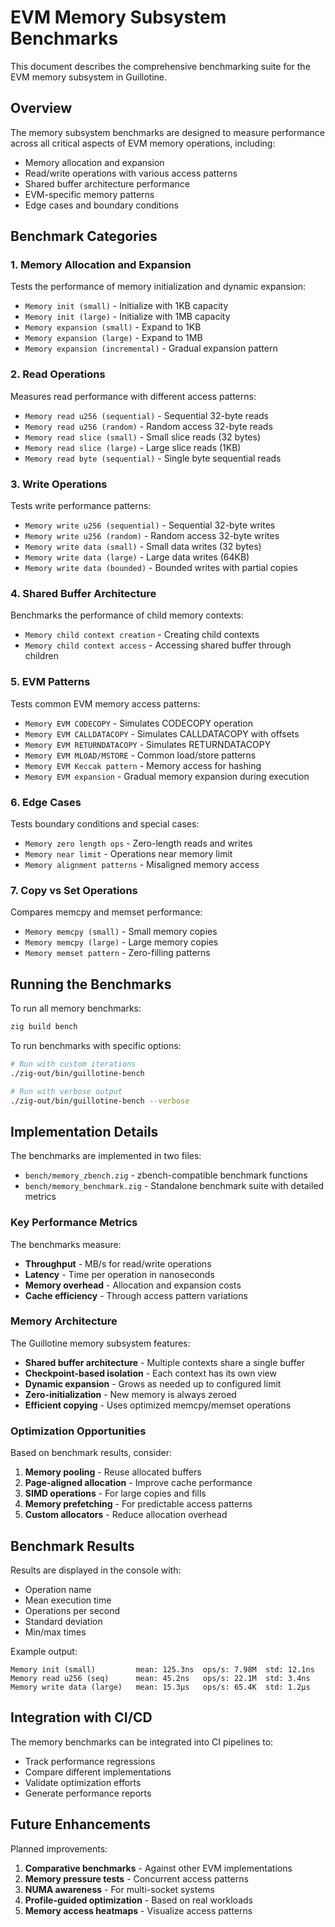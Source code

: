 # EVM Memory Subsystem Benchmarks

This document describes the comprehensive benchmarking suite for the EVM memory subsystem in Guillotine.

## Overview

The memory subsystem benchmarks are designed to measure performance across all critical aspects of EVM memory operations, including:
- Memory allocation and expansion
- Read/write operations with various access patterns
- Shared buffer architecture performance
- EVM-specific memory patterns
- Edge cases and boundary conditions

## Benchmark Categories

### 1. Memory Allocation and Expansion
Tests the performance of memory initialization and dynamic expansion:
- `Memory init (small)` - Initialize with 1KB capacity
- `Memory init (large)` - Initialize with 1MB capacity
- `Memory expansion (small)` - Expand to 1KB
- `Memory expansion (large)` - Expand to 1MB
- `Memory expansion (incremental)` - Gradual expansion pattern

### 2. Read Operations
Measures read performance with different access patterns:
- `Memory read u256 (sequential)` - Sequential 32-byte reads
- `Memory read u256 (random)` - Random access 32-byte reads
- `Memory read slice (small)` - Small slice reads (32 bytes)
- `Memory read slice (large)` - Large slice reads (1KB)
- `Memory read byte (sequential)` - Single byte sequential reads

### 3. Write Operations
Tests write performance patterns:
- `Memory write u256 (sequential)` - Sequential 32-byte writes
- `Memory write u256 (random)` - Random access 32-byte writes
- `Memory write data (small)` - Small data writes (32 bytes)
- `Memory write data (large)` - Large data writes (64KB)
- `Memory write data (bounded)` - Bounded writes with partial copies

### 4. Shared Buffer Architecture
Benchmarks the performance of child memory contexts:
- `Memory child context creation` - Creating child contexts
- `Memory child context access` - Accessing shared buffer through children

### 5. EVM Patterns
Tests common EVM memory access patterns:
- `Memory EVM CODECOPY` - Simulates CODECOPY operation
- `Memory EVM CALLDATACOPY` - Simulates CALLDATACOPY with offsets
- `Memory EVM RETURNDATACOPY` - Simulates RETURNDATACOPY
- `Memory EVM MLOAD/MSTORE` - Common load/store patterns
- `Memory EVM Keccak pattern` - Memory access for hashing
- `Memory EVM expansion` - Gradual memory expansion during execution

### 6. Edge Cases
Tests boundary conditions and special cases:
- `Memory zero length ops` - Zero-length reads and writes
- `Memory near limit` - Operations near memory limit
- `Memory alignment patterns` - Misaligned memory access

### 7. Copy vs Set Operations
Compares memcpy and memset performance:
- `Memory memcpy (small)` - Small memory copies
- `Memory memcpy (large)` - Large memory copies
- `Memory memset pattern` - Zero-filling patterns

## Running the Benchmarks

To run all memory benchmarks:
```bash
zig build bench
```

To run benchmarks with specific options:
```bash
# Run with custom iterations
./zig-out/bin/guillotine-bench

# Run with verbose output
./zig-out/bin/guillotine-bench --verbose
```

## Implementation Details

The benchmarks are implemented in two files:
- `bench/memory_zbench.zig` - zbench-compatible benchmark functions
- `bench/memory_benchmark.zig` - Standalone benchmark suite with detailed metrics

### Key Performance Metrics

The benchmarks measure:
- **Throughput** - MB/s for read/write operations
- **Latency** - Time per operation in nanoseconds
- **Memory overhead** - Allocation and expansion costs
- **Cache efficiency** - Through access pattern variations

### Memory Architecture

The Guillotine memory subsystem features:
- **Shared buffer architecture** - Multiple contexts share a single buffer
- **Checkpoint-based isolation** - Each context has its own view
- **Dynamic expansion** - Grows as needed up to configured limit
- **Zero-initialization** - New memory is always zeroed
- **Efficient copying** - Uses optimized memcpy/memset operations

### Optimization Opportunities

Based on benchmark results, consider:
1. **Memory pooling** - Reuse allocated buffers
2. **Page-aligned allocation** - Improve cache performance
3. **SIMD operations** - For large copies and fills
4. **Memory prefetching** - For predictable access patterns
5. **Custom allocators** - Reduce allocation overhead

## Benchmark Results

Results are displayed in the console with:
- Operation name
- Mean execution time
- Operations per second
- Standard deviation
- Min/max times

Example output:
```
Memory init (small)         mean: 125.3ns  ops/s: 7.98M  std: 12.1ns
Memory read u256 (seq)      mean: 45.2ns   ops/s: 22.1M  std: 3.4ns
Memory write data (large)   mean: 15.3µs   ops/s: 65.4K  std: 1.2µs
```

## Integration with CI/CD

The memory benchmarks can be integrated into CI pipelines to:
- Track performance regressions
- Compare different implementations
- Validate optimization efforts
- Generate performance reports

## Future Enhancements

Planned improvements:
1. **Comparative benchmarks** - Against other EVM implementations
2. **Memory pressure tests** - Concurrent access patterns
3. **NUMA awareness** - For multi-socket systems
4. **Profile-guided optimization** - Based on real workloads
5. **Memory access heatmaps** - Visualize access patterns